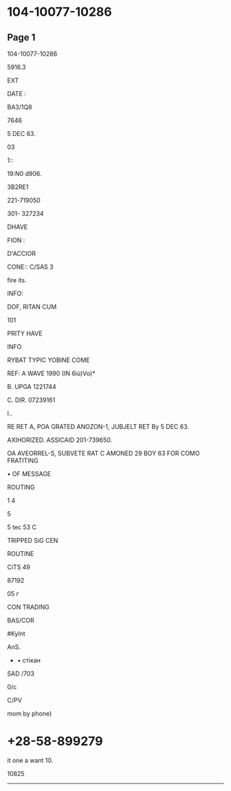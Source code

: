 # 104-10077-10286

## Page 1

104-10077-10286

5916.3

EXT

DATE :

BA3/1Q8

7646

5 DEC 63.

03

1::

19:N0 d906.

3B2RE1

221-719050

301- 327234

DHAVE

FION :

D'ACCIOR

CONE:: C/SAS 3

fire its.

INFO:

DOF, RITAN CUM

101

PRITY HAVE

INFO

RYBAT TYPIC YOBINE COME

REF: A WAVE 1990 (IN 6iú)Vo)*

B. UPGA 1221744

C. DIR. 07239161

I..

RE RET A, POA GRATED ANOZON-1, JUBJELT RET By 5 DEC 63.

AXIHORIZED. ASSICAID 201-739650.

OA AVEORREL-S, SUBVETE RAT C AMONED 29 BOY 63 FOR COMO FRATITING

• OF MESSAGE

ROUTING

1 4

5

5 tec 53 C

TRIPPED SiG CEN

ROUTINE

CiTS 49

87192

05 г

CON TRADING

BAS/COR

#Kylnt

AnS.

* • стікан

SAD /703

0/c

C/PV

mom by phone)

# +28-58-899279

it one a want 10.

10825

---

